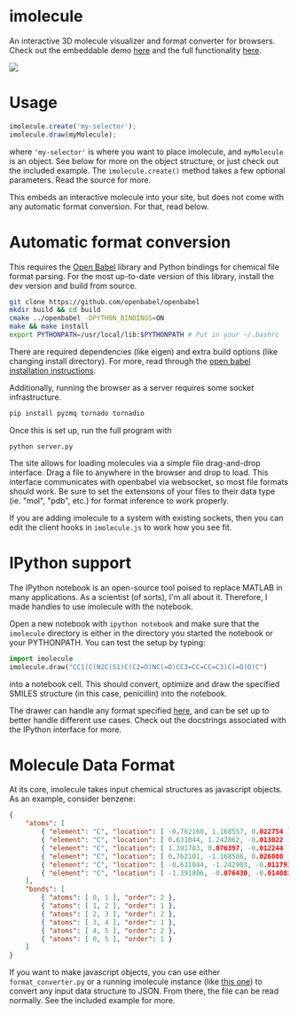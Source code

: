 imolecule
=========

An interactive 3D molecule visualizer and format converter for browsers. Check
out the embeddable demo [here](http://www.patrick-fuller.com/imolecule/example)
and the full functionality [here](http://www.patrick-fuller.com/imolecule.html).

![](http://i.imgur.com/af6X07k.png)

Usage
=====

```javascript
imolecule.create('my-selector');
imolecule.draw(myMolecule);
```

where `'my-selector'` is where you want to place imolecule, and `myMolecule` is
an object. See below for more on the object structure, or just check out the
included example. The `imolecule.create()` method takes a few optional parameters.
Read the source for more.

This embeds an interactive molecule into your site, but does not come with any
automatic format conversion. For that, read below.

Automatic format conversion
===========================

This requires the [Open Babel](http://openbabel.org/wiki/Main_Page) library
and Python bindings for chemical file format parsing. For the most up-to-date
version of this library, install the dev version and build from source.

```bash
git clone https://github.com/openbabel/openbabel
mkdir build && cd build
cmake ../openbabel -DPYTHON_BINDINGS=ON
make && make install
export PYTHONPATH=/usr/local/lib:$PYTHONPATH # Put in your ~/.bashrc
```

There are required dependencies (like eigen) and extra build options (like changing
install directory). For more, read through the
[open babel installation instructions](http://openbabel.org/docs/dev/Installation/install.html).

Additionally, running the browser as a server requires some socket infrastructure.

```bash
pip install pyzmq tornado tornadio
```

Once this is set up, run the full program with

```
python server.py
```

The site allows for loading molecules via a simple file drag-and-drop interface.
Drag a file to anywhere in the browser and drop to load. This interface
communicates with openbabel via websocket, so most file formats should work. Be
sure to set the extensions of your files to their data type (ie. "mol", "pdb",
etc.) for format inference to work properly.

If you are adding imolecule to a system with existing sockets, then you can
edit the client hooks in `imolecule.js` to work how you see fit.

IPython support
===============

The IPython notebook is an open-source tool poised to replace MATLAB in many
applications. As a scientist (of sorts), I'm all about it. Therefore, I made
handles to use imolecule with the notebook.

Open a new notebook with `ipython notebook` and make sure that the `imolecule`
directory is either in the directory you started the notebook or your
PYTHONPATH. You can test the setup by typing:

```python
import imolecule
imolecule.draw("CC1(C(N2C(S1)C(C2=O)NC(=O)CC3=CC=CC=C3)C(=O)O)C")
```

into a notebook cell. This should convert, optimize and draw the specified
SMILES structure (in this case, penicillin) into the notebook.

The drawer can handle any format specified [here](http://openbabel.org/docs/2.3.1/FileFormats/Overview.html),
and can be set up to better handle different use cases. Check out the docstrings
associated with the IPython interface for more.

Molecule Data Format
====================

At its core, imolecule takes input chemical structures as javascript objects.
As an example, consider benzene:

```json
{
    "atoms": [
        { "element": "C", "location": [ -0.762160, 1.168557, 0.022754 ] },
        { "element": "C", "location": [ 0.631044, 1.242862, -0.013022 ] },
        { "element": "C", "location": [ 1.391783, 0.076397, -0.012244 ] },
        { "element": "C", "location": [ 0.762101, -1.168506, 0.026080 ] },
        { "element": "C", "location": [ -0.631044, -1.242903, -0.011791 ] },
        { "element": "C", "location": [ -1.391806, -0.076430, -0.014083 ] },
    ],
    "bonds": [
        { "atoms": [ 0, 1 ], "order": 2 },
        { "atoms": [ 1, 2 ], "order": 1 },
        { "atoms": [ 2, 3 ], "order": 2 },
        { "atoms": [ 3, 4 ], "order": 1 },
        { "atoms": [ 4, 5 ], "order": 2 },
        { "atoms": [ 0, 5 ], "order": 1 }
    ]
}
```

If you want to make javascript objects, you can use either `format_converter.py`
or a running imolecule instance (like [this one](http://www.patrick-fuller.com/imolecule.html))
to convert any input data structure to JSON. From there, the file can be read
normally. See the included example for more.
